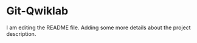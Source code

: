 # Git-Qwiklab
I am editing the README file. Adding some more details about the project description.
